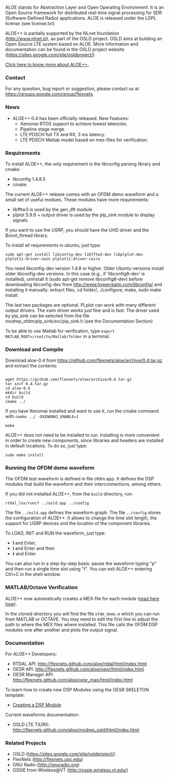 ALOE stands for Abstraction Layer and Open Operating Environment. It is an Open Source framework for distributed real-time signal processing for SDR (Software-Defined Radio) applications. ALOE is released under the LGPL license (see license.txt) 

ALOE++ is partially supported by the NLnet foundation (http://www.nlnet.nl), as part of the OSLD project. OSLD aims at building an Open Source LTE system based on ALOE. More information and documentation can be found in the OSLD project website (https://sites.google.com/site/osldproject/)

[Click here to know more about ALOE++.](https://github.com/flexnets/aloe/wiki/ALOE-Project)

### Contact
For any question, bug report or suggestion, please contact us at
https://groups.google.com/group/flexnets


### News
 * ALOE++ 0.4 has been officially released. New Features: 
    * Xenomai RTOS support to achieve lowest latencies.
    * Pipeline stage merge.
    * LTE PDSCH full TX and RX, 3 ms latency.  
    * LTE PDSCH Matlab model based on mex-files for verification.

### Requirements
To install ALOE++, the only requirement is the libconfig parsing library and cmake:
 * libconfig 1.4.8.5
 * cmake

The current ALOE++ release comes with an OFDM demo waveform and a small set of useful modues. These modules have more requirements: 
 * libfftw3 is used by the gen_dft module 
 * plplot 5.9.9 + output driver is used by the plp_sink module to display signals.

If you want to use the USRP, you should have the UHD driver and the Boost_thread library. 

To install all requirements in ubuntu, just type:

`sudo apt-get install libconfig-dev libfftw3-dev libplplot-dev plplot11-driver-xwin plplot11-driver-cairo`

You need libconfig-dev version 1.4.8 or higher. Older Ubuntu versions install older libconfig-dev versions. In this case (e.g., if 'libconfig8-dev' is installed), uninstall it (sudo apt-get remove libconfig8-dev) before downloading libconfig-dev from http://www.hyperrealm.com/libconfig/ and installing it manually: extract files, cd folder/, ./configure, make, sudo make install.

The last two packages are optional. PLplot can work with many different output drivers. The xwin driver works just fine and is fast. The driver used by plp_sink can be selected from the file modrep_ofdm/plp_sink/src/plp_sink.h (see the Documentation Section)

To be able to use Matlab for verification, type `export MATLAB_ROOT=/root/to/Matlab/folder` in a terminal.
  
### Download and Compile

Download aloe-0.4 from https://github.com/flexnets/aloe/archive/0.4.tar.gz and extract the contents:

```

wget https://github.com/flexnets/aloe/archive/0.4.tar.gz
tar xzvf 0.4.tar.gz
cd aloe-0.4
mkdir build
cd build
cmake ../

```

If you have Xenomai installed and want to use it, run the cmake command with `cmake ../ -DXENOMAI_ENABLE=1`

`make`

ALOE++ does not need to be installed to run. Installing is more convenient in order to create new components, since libraries and headers are installed in default locations. To do so, just type:

`sudo make install`


### Running the OFDM demo waveform
The OFDM test waveform is defined in file ofdm.app. It defines the DSP modules that build the waveform and their interconnections, among others. 

If you did not installed ALOE++, from the `build` directory, run:

`rtdal_lnx/runcf ../osld.app ../config`

The file `../osld.app` defines the waveform graph. The file `../config` stores the configuration of ALOE++. It allows to change the time slot length, the support for USRP devices and the location of the component libraries. 

To LOAD, INIT and RUN the waveform, just type:
 *  **l** and Enter, 
 *  **i** and Enter and then 
 *  **r** and Enter. 

You can also run in a step-by-step basis: pause the waveform typing "p" and then run a single time slot using "t". You can exit ALOE++ entering Ctrl+C in the shell window. 

### MATLAB/Octave Verification
ALOE++ now automatically creates a MEX-file for each module ([read here how](https://github.com/flexnets/aloe/wiki/Creating-a-DSP-Module)).

In the cloned directory you will find the file `ofdm_demo.m` which you can run from MATLAB or OCTAVE. You may need to edit the first line to adjust the path to where the MEX files where installed. This file calls the OFDM DSP modules one after another and plots the output signal. 

### Documentation 
For ALOE++ Developers:
 * RTDAL API: http://flexnets.github.com/aloe/rtdal/html/index.html
 * OESR API: http://flexnets.github.com/aloe/oesr/html/index.html
 * OESR Manager API: http://flexnets.github.com/aloe/oesr_man/html/index.html

To learn how to create new DSP Modules using the OESR SKELETON template:
 * [Creating a DSP Module](https://github.com/flexnets/aloe/wiki/Creating-a-DSP-Module)

Current waveforms documentation:
 * OSLD LTE TX/RX: http://flexnets.github.com/aloe/modrep_osld/html/index.html

### Related Projects
 * OSLD (https://sites.google.com/site/osldproject/)
 * FlexNets (http://flexnets.upc.edu)
 * GNU Radio (http://gnuradio.org)
 * OSSIE from Wireless@VT (http://ossie.wireless.vt.edu/)
